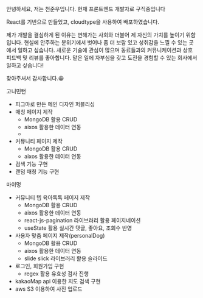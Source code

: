 안녕하세요, 저는 천준우입니다.
현재 프론트엔드 개발자로 구직중입니다

React를 기반으로 만들었고, cloudtype을 사용하여 배포하였습니다.

제가 개발을 결심하게 된 이유는 변해가는 사회와 더불어 제 자신의 가치를 높이기 위함입니다.
현실에 안주하는 분위기에서 벗어나 좀 더 보람 있고 성취감을 느낄 수 있는 곳에서 일하고 싶습니다.
새로운 기술에 관심이 많으며 동료들과의 커뮤니케이션과 상호 피드백 및 리뷰를 좋아합니다.
맡은 일에 자부심을 갖고 도전을 경험할 수 있는 회사에서 일하고 싶습니다!

찾아주셔서 감사합니다.😀

<!-- 메모 -->

고니민턴

- 피그마로 만든 메인 디자인 퍼블리싱
- 매칭 페이지 제작
  - MongoDB 활용 CRUD
  - aixos 활용한 데이터 연동
  -
- 커뮤니티 페이지 제작
  - MongoDB 활용 CRUD
  - aixos 활용한 데이터 연동
- 검색 기능 구현
- 랜덤 매칭 기능 구현

마이멍

- 커뮤니티 텝 육아톡톡 페이지 제작
  - MongoDB 활용 CRUD
  - aixos 활용한 데이터 연동
  - react-js-pagination 라이브러리 활용 페이지네이션
  - useState 활용 실시간 댓글, 좋아요, 조회수 반영
- 사용자 맞춤 페이지 제작(personalDog)
  - MongoDB 활용 CRUD
  - aixos 활용한 데이터 연동
  - slide slick 라이브러리 활용 슬라이드
- 로그인, 회원가입 구현
  - regex 활용 유효성 검사 진행
- kakaoMap api 이용한 지도 검색 구현
- aws S3 이용하여 사진 업로드
